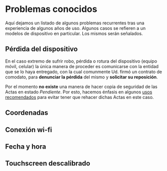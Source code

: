 # Problemas conocidos

Aquí dejamos un listado de algunos problemas recurrentes tras una experiencia de algunos años de uso. Algunos casos se refieren a un modelos de dispositivo en particular. Los mismos serán señalados.

## Pérdida del dispositivo

En el caso extremo de sufrir robo, pérdida o rotura del dispositivo (equipo móvil, celular) la única manera de proceder es comunicarse con la entidad que se lo haya entregado, con la cual comunmente Ud. firmó un contrato de comodato, para **denunciar la pérdida** del mismo y **solicitar su reposición**.

Por el momento **no existe** una manera de hacer copia de seguridad de las Actas en estado _Pendiente_. Por esto, hacemos énfasis en algunos [usos recomendados](/recomendaciones) para evitar tener que rehacer dichas Actas en este caso.

## Coordenadas

## Conexión wi-fi

## Fecha y hora

## Touchscreen descalibrado
